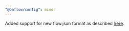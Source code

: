 ```yaml
---
"@onflow/config": minor
---
```


Added support for new flow.json format as described [here](https://github.com/onflow/flow-cli/issues/711).
